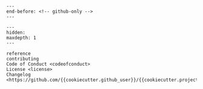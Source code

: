 ```{include} ../../README.md
---
end-before: <!-- github-only -->
---
```

[license]: license
[contributor guide]: contributing

```{toctree}
---
hidden:
maxdepth: 1
---

reference
contributing
Code of Conduct <codeofconduct>
License <license>
Changelog <https://github.com/{{cookiecutter.github_user}}/{{cookiecutter.project_name}}/releases>
```
